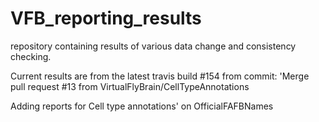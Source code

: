 # VFB_reporting_results
repository containing results of various data change and consistency checking.

 Current results are from the latest travis build #154 from commit: 'Merge pull request #13 from VirtualFlyBrain/CellTypeAnnotations

Adding reports for Cell type annotations' on OfficialFAFBNames
